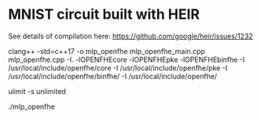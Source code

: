 # MNIST circuit built with HEIR
See details of compilation here: https://github.com/google/heir/issues/1232


clang++ -std=c++17 -o mlp_openfhe mlp_openfhe_main.cpp mlp_openfhe.cpp -I. -lOPENFHEcore -lOPENFHEpke -lOPENFHEbinfhe -I /usr/local/include/openfhe/core -I /usr/local/include/openfhe/pke -I /usr/local/include/openfhe/binfhe/ -I /usr/local/include/openfhe/

ulimit -s unlimited

./mlp_openfhe